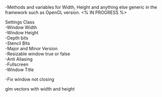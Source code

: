 -Methods and variables for Width, Height and anything else generic in the framework such as OpenGL version.  <% IN PROGRESS  %>

Settings Class<br />
-Window Width<br />
-Window Height<br />
-Depth bits<br />
-Stencil Bits<br />
-Major and Minor Version<br />
-Resizable window true or false<br />
-Anti Aliasing <br />
-Fullscreen <br />
-Window Title<br />



-Fix window not closing<br />



glm vectors with width and height<br />
